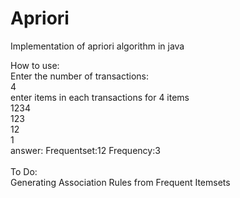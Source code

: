 Apriori
=======

Implementation of apriori algorithm in java

How to use:<br>
Enter the number of transactions:<br>
4<br>
enter items in each transactions for 4 items<br>
1234<br>
123<br>
12<br>
1<br>
answer: Frequentset:12    Frequency:3<br>
<br>
To Do:<br>
Generating Association Rules from Frequent Itemsets

